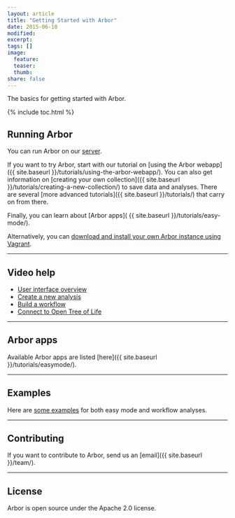 ```yaml
---
layout: article
title: "Getting Started with Arbor"
date: 2015-06-10
modified:
excerpt:
tags: []
image:
  feature:
  teaser:
  thumb:
share: false
---
```


The basics for getting started with Arbor.

{% include toc.html %}

## Running Arbor

You can run Arbor on our [server](https://arbor.kitware.com).

If you want to try Arbor, start with our tutorial on [using the Arbor webapp]({{ site.baseurl }}/tutorials/using-the-arbor-webapp/). You can also get information on [creating your own collection]({{ site.baseurl }}/tutorials/creating-a-new-collection/) to save data and analyses. There are several [more advanced tutorials]({{ site.baseurl }}/tutorials/) that carry on from there.

Finally, you can learn about [Arbor apps]( {{ site.baseurl }}/tutorials/easy-mode/).

Alternatively, you can [download and install your own Arbor instance using Vagrant](http://arborworkflows.readthedocs.org/en/latest/installation.html).

---

## Video help

- [User interface overview](http://youtu.be/wnHMem4F9i4)
- [Create a new analysis](http://youtu.be/n2M5F0EjISg)
- [Build a workflow](http://youtu.be/HImUo94BLn8)
- [Connect to Open Tree of Life](http://youtu.be/Kba7TQgs7oY)

---

## Arbor apps

Available Arbor apps are listed [here]({{ site.baseurl }}/tutorials/easymode/).

---

## Examples

Here are <a href="https://github.com/lukejharmon/traitathon/wiki">some examples</a> for both easy mode and workflow analyses.

---

## Contributing

If you want to contribute to Arbor, send us an [email]({{ site.baseurl }}/team/).

---

## License

Arbor is open source under the Apache 2.0 license.
